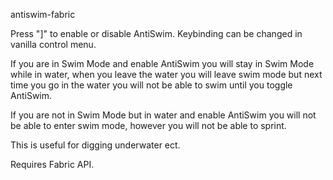 antiswim-fabric

Press "]" to enable or disable AntiSwim. Keybinding can be changed in vanilla control menu.

If you are in Swim Mode and enable AntiSwim you will stay in Swim Mode while in water, 
when you leave the water you will leave swim mode but next time you go in the water you will not be able to swim
until you toggle AntiSwim.

If you are not in Swim Mode but in water and enable AntiSwim you will not be able to enter swim mode, 
however you will not be able to sprint.

This is useful for digging underwater ect.

Requires Fabric API.